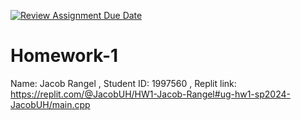 [![Review Assignment Due Date](https://classroom.github.com/assets/deadline-readme-button-24ddc0f5d75046c5622901739e7c5dd533143b0c8e959d652212380cedb1ea36.svg)](https://classroom.github.com/a/WInlF4yg)
# Homework-1
Name: Jacob Rangel , Student ID: 1997560 , Replit link: https://replit.com/@JacobUH/HW1-Jacob-Rangel#ug-hw1-sp2024-JacobUH/main.cpp
